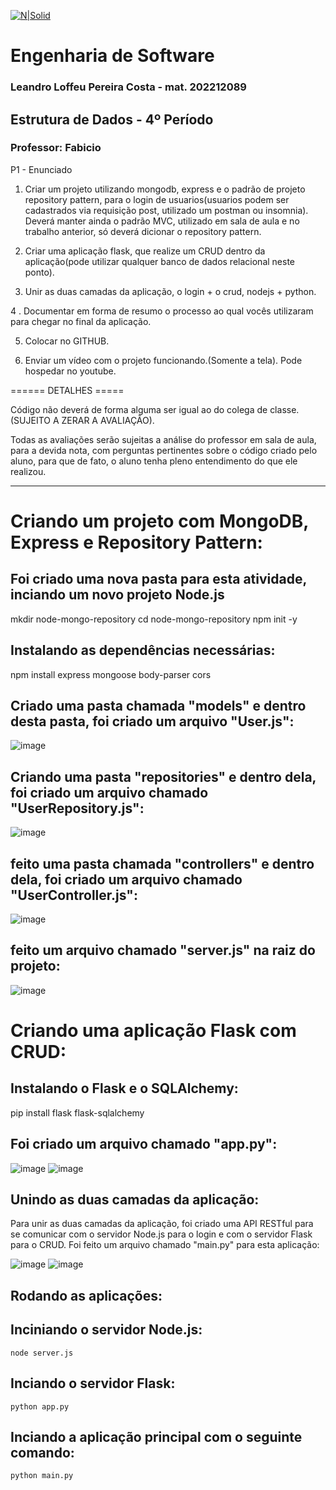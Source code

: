 [![N|Solid](https://universidadedevassouras.edu.br/wp-content/uploads/2022/03/campus_marica.png)](https://universidadedevassouras.edu.br/campus-marica/)

# Engenharia de Software
### Leandro Loffeu Pereira Costa - mat. 202212089
## Estrutura de Dados - 4º Período
### Professor: Fabicio

P1 - Enunciado
1. Criar um projeto utilizando mongodb, express e o padrão de projeto repository pattern, para o login de usuarios(usuarios podem ser cadastrados via requisição post, utilizado um postman ou insomnia). Deverá manter ainda o padrão MVC, utilizado em sala de aula e no trabalho anterior, só deverá dicionar o repository pattern.

2. Criar uma aplicação flask, que realize um CRUD dentro da aplicação(pode utilizar qualquer banco de dados relacional neste ponto).

3. Unir as duas camadas da aplicação, o login + o crud, nodejs + python.

4 . Documentar em forma de resumo o processo ao qual vocês utilizaram para chegar no final da aplicação.

5. Colocar no GITHUB.

6. Enviar um vídeo com o projeto funcionando.(Somente a tela). Pode hospedar no youtube.

====== DETALHES =====

Código não deverá de forma alguma ser igual ao do colega de classe.(SUJEITO A ZERAR A AVALIAÇÃO).

Todas as avaliações serão sujeitas a análise do professor em sala de aula, para a devida nota, com perguntas pertinentes sobre o código criado pelo aluno, para que de fato, o aluno tenha pleno entendimento do que ele realizou.

---------------------------------------------------------------------------------------------------------------------------------------------------------------------------------------------------------------------------------------------------------------------------


# Criando um projeto com MongoDB, Express e Repository Pattern:

## Foi criado uma nova pasta para esta atividade, inciando um novo projeto Node.js
  
  mkdir node-mongo-repository
  cd node-mongo-repository
  npm init -y

## Instalando as dependências necessárias:

npm install express mongoose body-parser cors

## Criado uma pasta chamada "models" e dentro desta pasta, foi criado um arquivo "User.js":

![image](https://github.com/leandroloffeu/provap1node/assets/112645165/4e5040d7-6ff9-4843-9d79-058647d60b8e)



## Criando uma pasta "repositories" e dentro dela, foi criado um arquivo chamado "UserRepository.js":

![image](https://github.com/leandroloffeu/provap1node/assets/112645165/4ed15b85-4bee-48ed-aa51-54c6d2cca802)


## feito uma pasta chamada "controllers" e dentro dela, foi criado um arquivo chamado "UserController.js":

![image](https://github.com/leandroloffeu/provap1node/assets/112645165/d89b84d6-c039-4fb7-8e69-a0b1293346d7)



## feito um arquivo chamado "server.js" na raiz do projeto:

![image](https://github.com/leandroloffeu/provap1node/assets/112645165/b8d86cbe-2667-4800-bb2e-00be7617484d)


# Criando uma aplicação Flask com CRUD:

## Instalando o Flask e o SQLAlchemy:

pip install flask flask-sqlalchemy

## Foi criado um arquivo chamado "app.py":

![image](https://github.com/leandroloffeu/provap1node/assets/112645165/007c0502-6237-4fe1-9a8b-af3ad36134b6)
![image](https://github.com/leandroloffeu/provap1node/assets/112645165/a4f4fbe7-2def-465a-a63d-58b230f1edc9)



## Unindo as duas camadas da aplicação:

Para unir as duas camadas da aplicação, foi criado uma API RESTful para se comunicar com o servidor Node.js para o login e com o servidor Flask para o CRUD.
Foi feito um arquivo chamado "main.py" para esta aplicação:

![image](https://github.com/leandroloffeu/provap1node/assets/112645165/6e9cd38a-647a-4f6b-a43d-b8bbab1783d9)
![image](https://github.com/leandroloffeu/provap1node/assets/112645165/e60751b7-5c78-42a8-ad4a-c536e9dbe97d)



## Rodando as aplicações:

  ## Inciniando o servidor Node.js:
    node server.js

  ## Inciando o servidor Flask:
    python app.py

  ## Inciando a aplicação principal com o seguinte comando:
    python main.py


    
        
      



    












